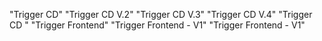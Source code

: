 "Trigger CD" 
"Trigger CD V.2" 
"Trigger CD V.3" 
"Trigger CD V.4" 
"Trigger CD " 
"Trigger Frontend" 
"Trigger Frontend - V1" 
"Trigger Frontend - V1" 
